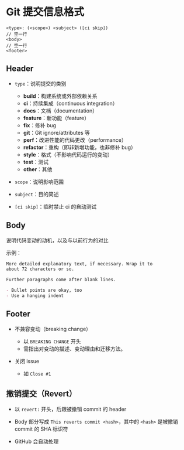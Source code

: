 # Git 提交信息格式

```
<type>: (<scope>) <subject> ([ci skip])
// 空一行
<body>
// 空一行
<footer>
```

## Header

- `type`：说明提交的类别

  - **build**：构建系统或外部依赖关系
  - **ci**：持续集成（continuous integration）
  - **docs**：文档（documentation）
  - **feature**：新功能（feature）
  - **fix**：修补 bug
  - **git**：Git ignore/attributes 等
  - **perf**：改进性能的代码更改（performance）
  - **refactor**：重构（即非新增功能，也非修补 bug）
  - **style**：格式（不影响代码运行的变动）
  - **test**：测试
  - **other**：其他

- `scope`：说明影响范围

- `subject`：目的简述

- `[ci skip]`：临时禁止 ci 的自动测试

## Body

说明代码变动的动机，以及与以前行为的对比

示例：

```markdown
More detailed explanatory text, if necessary. Wrap it to
about 72 characters or so.

Further paragraphs come after blank lines.

- Bullet points are okay, too
- Use a hanging indent
```

## Footer

- 不兼容变动（breaking change）

  - 以 `BREAKING CHANGE` 开头
  - 需指出对变动的描述、变动理由和迁移方法。

- 关闭 issue

  - 如 `Close #1`

## 撤销提交（Revert）

- 以 `revert:` 开头，后跟被撤销 commit 的 header

- Body 部分写成 `This reverts commit <hash>`，其中的 `<hash>`
  是被撤销 commit 的 SHA 标识符

- GitHub 会自动处理
